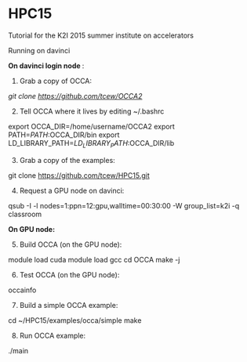 # HPC15
Tutorial for the K2I 2015 summer institute on accelerators

Running on davinci

<b> On davinci login node </b>:
 
1. Grab a copy of OCCA:

<i> git clone https://github.com/tcew/OCCA2 </i>

2. Tell OCCA where it lives by editing ~/.bashrc

<it>export OCCA_DIR=/home/username/OCCA2</it>
<it>export PATH=$PATH:$OCCA_DIR/bin</it>
<it>export LD_LIBRARY_PATH=$LD_LIBRARY_PATH:$OCCA_DIR/lib</it>

3. Grab a copy of the examples:

<it>git clone https://github.com/tcew/HPC15.git</it>

4. Request a GPU node on davinci:

<it>qsub -I -l nodes=1:ppn=12:gpu,walltime=00:30:00 -W group_list=k2i -q classroom</it>

<b>On GPU node:</b>

5. Build OCCA (on the GPU node): 

<it>module load cuda</it>
<it>module load gcc</it>
<it>cd OCCA</it>
<it>make -j</it>

6. Test OCCA (on the GPU node):

<it>occainfo</it>
 
7. Build a simple OCCA example:

<it>cd ~/HPC15/examples/occa/simple</it>
<it>make </it>

8. Run OCCA example:

<it>./main</it>

